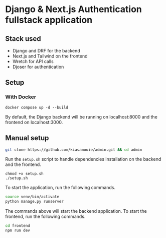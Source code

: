 # Django & Next.js Authentication fullstack application

## Stack used
- Django and DRF for the backend
- Next.js and Tailwind on the frontend
- Wretch for API calls
- Djoser for authentication

## Setup

### With Docker

```shell
docker compose up -d --build
```

By default, the Django backend will be running on localhost:8000 and the frontend on localhost:3000. 

## Manual setup

```bash
git clone https://github.com/kiasamouie/admin.git && cd admin
```

Run the `setup.sh` script to handle dependencies installation on the backend and the frontend. 

```shell
chmod +x setup.sh
./setup.sh
```

To start the application, run the following commands. 

```bash
source venv/bin/activate
python manage.py runserver
```

The commands above will start the backend application. To start the frontend, run the following commands. 

```bash
cd frontend
npm run dev
```

